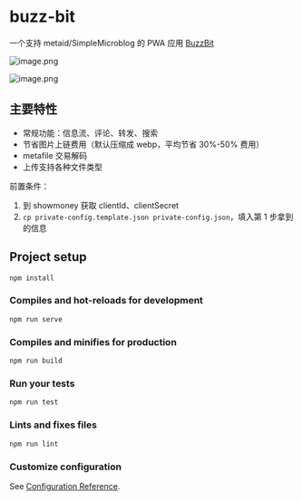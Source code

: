 # buzz-bit

一个支持 metaid/SimpleMicroblog 的 PWA 应用 [BuzzBit](https://buzzbit.vercel.app/)

![image.png](http://ww1.sinaimg.cn/large/4e5d3ea7ly1h3sqebth0oj20lc0gx78v.jpg)

![image.png](http://ww1.sinaimg.cn/large/4e5d3ea7ly1h3sqftscbpj20qb0bptax.jpg)

## 主要特性

- 常规功能：信息流、评论、转发、搜索
- 节省图片上链费用（默认压缩成 webp，平均节省 30%-50% 费用）
- metafile 交易解码
- 上传支持各种文件类型

前置条件：
1. 到 showmoney 获取 clientId、clientSecret
2. `cp private-config.template.json private-config.json`，填入第 1 步拿到的信息

## Project setup
```
npm install
```

### Compiles and hot-reloads for development
```
npm run serve
```

### Compiles and minifies for production
```
npm run build
```

### Run your tests
```
npm run test
```

### Lints and fixes files
```
npm run lint
```

### Customize configuration
See [Configuration Reference](https://cli.vuejs.org/config/).

